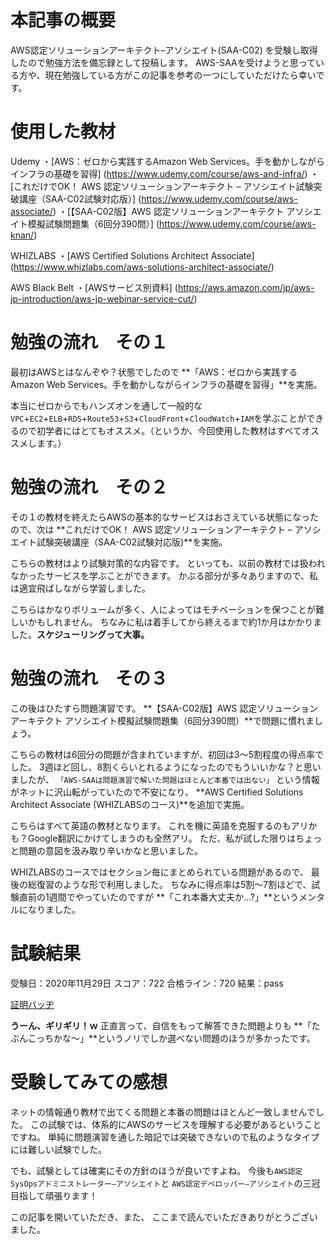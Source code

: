 <!--
title:   【合格体験記】AWS認定ソリューションアーキテクト–アソシエイト(SAA-C02)
tags:    AWS,AWS認定試験,初心者
id:      191dc5c77fbaf238ce28
private: false
-->
 # 本記事の概要
AWS認定ソリューションアーキテクト–アソシエイト(SAA-C02) を受験し取得したので勉強方法を備忘録として投稿します。
AWS-SAAを受けようと思っている方や、現在勉強している方がこの記事を参考の一つにしていただけたら幸いです。

# 使用した教材
Udemy
・[AWS：ゼロから実践するAmazon Web Services。手を動かしながらインフラの基礎を習得] (https://www.udemy.com/course/aws-and-infra/)
・[これだけでOK！ AWS 認定ソリューションアーキテクト – アソシエイト試験突破講座（SAA-C02試験対応版）] (https://www.udemy.com/course/aws-associate/)
・[【SAA-C02版】AWS 認定ソリューションアーキテクト アソシエイト模擬試験問題集（6回分390問）] (https://www.udemy.com/course/aws-knan/)

WHIZLABS
・[AWS Certified Solutions Architect Associate] (https://www.whizlabs.com/aws-solutions-architect-associate/)

AWS Black Belt
・[AWSサービス別資料] (https://aws.amazon.com/jp/aws-jp-introduction/aws-jp-webinar-service-cut/)

# 勉強の流れ　その１
最初はAWSとはなんぞや？状態でしたので
**「AWS：ゼロから実践するAmazon Web Services。手を動かしながらインフラの基礎を習得」**を実施。

本当にゼロからでもハンズオンを通して一般的な`VPC`+`EC2`+`ELB`+`RDS`+`Route53`+`S3`+`CloudFront`+`CloudWatch`+`IAM`を学ぶことができるので初学者にはとてもオススメ。（というか、今回使用した教材はすべてオススメします。）

# 勉強の流れ　その２
その１の教材を終えたらAWSの基本的なサービスはおさえている状態になったので、次は
**これだけでOK！ AWS 認定ソリューションアーキテクト – アソシエイト試験突破講座（SAA-C02試験対応版)**を実施。

こちらの教材はより試験対策的な内容です。
といっても、以前の教材では扱われなかったサービスを学ぶことができます。
かぶる部分が多々ありますので、私は適宜飛ばしながら学習しました。

こちらはかなりボリュームが多く、人によってはモチベーションを保つことが難しいかもしれません。
ちなみに私は着手してから終えるまで約1か月はかかりました。**スケジューリングって大事。**

# 勉強の流れ　その３
この後はひたすら問題演習です。
**【SAA-C02版】AWS 認定ソリューションアーキテクト アソシエイト模擬試験問題集（6回分390問）**で問題に慣れましょう。

こちらの教材は6回分の問題が含まれていますが、初回は3～5割程度の得点率でした。
3週ほど回し、8割くらいとれるようになったのでもういいかな？と思いましたが、
`「AWS-SAAは問題演習で解いた問題はほとんど本番では出ない」`
という情報がネットに沢山転がっていたので不安になり、
**AWS Certified Solutions Architect Associate (WHIZLABSのコース)**を追加で実施。

こちらはすべて英語の教材となります。
これを機に英語を克服するのもアリかも？Google翻訳にかけてしまうのも全然アリ。
ただ、私が試した限りはちょっと問題の意図を汲み取り辛いかなと思いました。

WHIZLABSのコースではセクション毎にまとめられている問題があるので、
最後の総復習のような形で利用しました。
ちなみに得点率は5割～7割ほどで、試験直前の1週間でやっていたのですが
**「これ本番大丈夫か...?」**というメンタルになりました。

# 試験結果

受験日：2020年11月29日
スコア：722
合格ライン：720
結果：pass

[証明バッヂ](https://www.credly.com/badges/c14a41f1-4909-48a4-965e-e9a0bb5aaa98/public_url)

**うーん、ギリギリ！ｗ**
正直言って、自信をもって解答できた問題よりも
**「たぶんこっちかな～」**というノリでしか選べない問題のほうが多かったです。

# 受験してみての感想
ネットの情報通り教材で出てくる問題と本番の問題はほとんど一致しませんでした。
この試験では、体系的にAWSのサービスを理解する必要があるということですね。
単純に問題演習を通した暗記では突破できないので私のようなタイプには難しい試験でした。

でも、試験としては確実にその方針のほうが良いですよね。
今後も`AWS認定SysOpsアドミニストレーター–アソシエイト`と
`AWS認定デベロッパー–アソシエイト`の三冠目指して頑張ります！

この記事を開いていただき、また、
ここまで読んでいただきありがとうございました。